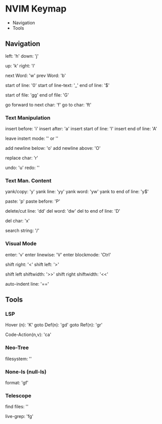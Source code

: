 # NVIM Keymap

- Navigation
- Tools


## Navigation


left: 'h'
down: 'j'

up: 'k'
right: 'l'


next Word: 'w'
prev Word: 'b'

start of line: '0'
start of line-text: '_'
end of line: '$'

start of file: 'gg'
end of file: 'G'


go forward to next char: 'f<char>'
go to char: 'ft<char>'



### Text Manipulation

insert before: 'i'
insert after: 'a'
insert start of line: 'I'
insert end of line: 'A'

leave instert mode: '<C-c>' or '<Esc>'

add newline below: 'o'
add newline above: 'O'

replace char: 'r'

undo: 'u'
redo: '<ctrl>'


### Text Man. Content

yank/copy: 'y'
yank line: 'yy'
yank word: 'yw'
yank to end of line: 'y$'

paste: 'p'
paste before: 'P'

delete/cut line: 'dd'
del word: 'dw'
del to end of line: 'D'

del char: 'x'

search string: '/<string>'



### Visual Mode

enter: 'v'
enter linewise: 'V'
enter blockmode: 'Ctrl'

shift right: '<'
shift left: '>'

shift left shiftwidth: '>>'
shift right shiftwidth: '<<'

auto-indent line: '=='




## Tools


### LSP

Hover (n): 'K'
goto Def(n): '<leader>gd'
goto Ref(n): '<leader>gr'

Code-Action(n,v): '<leader>ca'


### Neo-Tree

filesystem: '<C-n>'


### None-ls (null-ls)

format: '<leader>gf'


### Telescope

find files: '<C-p>'

live-grep: '<leader>fg'


